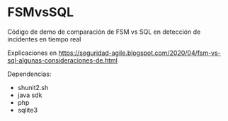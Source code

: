 # FSMvsSQL

Código de demo de comparación de FSM vs SQL en detección de incidentes en tiempo real

Explicaciones en https://seguridad-agile.blogspot.com/2020/04/fsm-vs-sql-algunas-consideraciones-de.html

Dependencias:

* shunit2.sh
* java sdk
* php
* sqlite3
